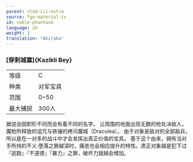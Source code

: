 ```yaml
---
parent: vlad-iii-extra
source: fgo-material-iv
id: noble-phantasm
language: zh
weight: 3
translation: "Akiraka"
---
```


### [穿刺城塞]{Kazikli Bey}

<table>
  <tr><td>等级</td><td>C</td></tr>
  <tr><td>种类</td><td>对军宝具</td></tr>
  <tr><td>范围</td><td>0~50</td></tr>
  <tr><td>最大捕捉</td><td>300人</td></tr>
</table>

据说会因职阶不同而会有着不同的名字。
让周围的地面出现无数的枪处决敌人，魔枪所释放的诅咒与铁锤的拷问魔城（Draculea）。
由于对象是敌对的全部敌兵，所以是在一对多的战斗中才会发挥出真正价值的宝具。
基于这个由来，拥有当对手所持的不义·堕落之罪越深时，痛苦也会相应提升的特性。肃正对象越是犯下过『逃跑』『不道德』『暴力』之罪，破坏力就越会增加。
